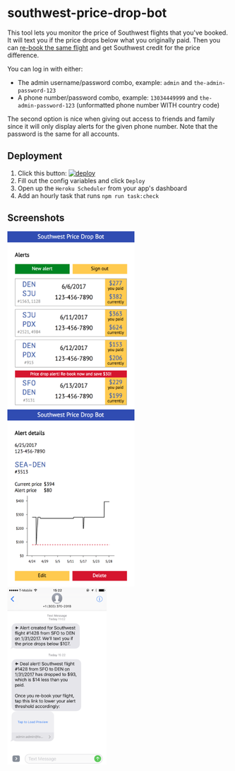 # southwest-price-drop-bot


This tool lets you monitor the price of Southwest flights that you've booked. It will text you if the price drops below what you originally paid. Then you can [re-book the same flight](http://dealswelike.boardingarea.com/2014/02/28/if-a-southwest-flight-goes-down-in-price/) and get Southwest credit for the price difference.

You can log in with either:

- The admin username/password combo, example: `admin` and `the-admin-password-123`
- A phone number/password combo, example: `13034449999` and `the-admin-password-123` (unformatted phone number WITH country code)

The second option is nice when giving out access to friends and family since it will only display alerts for the given phone number.  Note that the password is the same for all accounts.


## Deployment

1. Click this button: [![deploy][deploy-image]][deploy-href]
1. Fill out the config variables and click `Deploy`
1. Open up the `Heroku Scheduler` from your app's dashboard
1. Add an hourly task that runs `npm run task:check`


## Screenshots

<kbd>
  <a href="https://raw.githubusercontent.com/scott113341/southwest-price-drop-bot/master/screenshots/web-list.png">
    <img src="./screenshots/web-list.png" height="400" />
  </a>
</kbd>

<kbd>
  <a href="https://raw.githubusercontent.com/scott113341/southwest-price-drop-bot/master/screenshots/web-detail.png">
    <img src="./screenshots/web-detail.png" height="400" />
  </a>
</kbd>

<kbd>
  <a href="https://raw.githubusercontent.com/scott113341/southwest-price-drop-bot/master/screenshots/sms.png">
    <img src="./screenshots/sms.png" height="400" />
  </a>
</kbd>


[deploy-image]: https://www.herokucdn.com/deploy/button.svg
[deploy-href]: https://heroku.com/deploy
